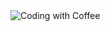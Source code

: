 <img align = "center" alt = "Coding with Coffee"  src = "https://images.lemonly.com/wp-content/uploads/2018/08/07150313/Homebase_Thumb_v01.gif">

